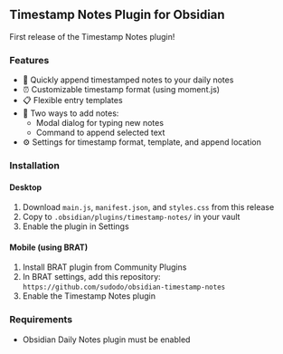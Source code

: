 ## Timestamp Notes Plugin for Obsidian

First release of the Timestamp Notes plugin!

### Features
- 📝 Quickly append timestamped notes to your daily notes
- ⏰ Customizable timestamp format (using moment.js)
- 📋 Flexible entry templates
- 🎯 Two ways to add notes:
  - Modal dialog for typing new notes
  - Command to append selected text
- ⚙️ Settings for timestamp format, template, and append location

### Installation

#### Desktop
1. Download `main.js`, `manifest.json`, and `styles.css` from this release
2. Copy to `.obsidian/plugins/timestamp-notes/` in your vault
3. Enable the plugin in Settings

#### Mobile (using BRAT)
1. Install BRAT plugin from Community Plugins
2. In BRAT settings, add this repository: `https://github.com/sudodo/obsidian-timestamp-notes`
3. Enable the Timestamp Notes plugin

### Requirements
- Obsidian Daily Notes plugin must be enabled